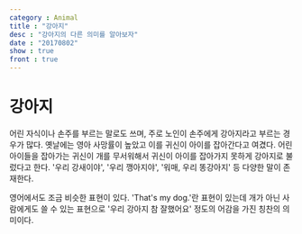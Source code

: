 ```yaml
---
category : Animal
title : "강아지"
desc : "강아지의 다른 의미를 알아보자"
date : "20170802"
show : true
front : true
---
```


# 강아지


어린 자식이나 손주를 부르는 말로도 쓰며, 주로 노인이 손주에게 강아지라고 부르는 경우가 많다. 옛날에는 영아 사망률이 높았고 이를 귀신이 아이를 잡아간다고 여겼다. 어린아이들을 잡아가는 귀신이 개를 무서워해서 귀신이 아이를 잡아가지 못하게 강아지로 불렀다고 한다. '우리 강새이야', '우리 깽아지야', '워매, 우리 똥강아지' 등 다양한 말이 존재한다.

영어에서도 조금 비슷한 표현이 있다. 'That's my dog.'란 표현이 있는데 개가 아닌 사람에게도 쓸 수 있는 표현으로 '우리 강아지 참 잘했어요' 정도의 어감을 가진 칭찬의 의미이다.